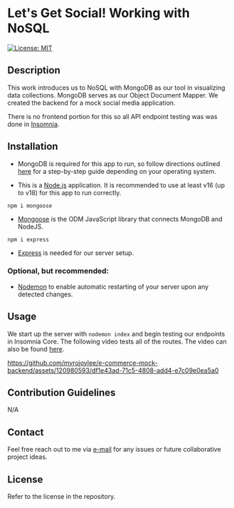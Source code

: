 # Let's Get Social! Working with NoSQL

[![License: MIT](https://img.shields.io/badge/License-MIT-yellow.svg)](https://opensource.org/licenses/MIT)

## Description

This work introduces us to NoSQL with MongoDB as our tool in visualizing data collections. MongoDB serves as our Object Document Mapper. We created the backend for a mock social media application.

There is no frontend portion for this so all API endpoint testing was was done in [Insomnia](https://insomnia.rest/).

## Installation

- MongoDB is required for this app to run, so follow directions outlined [here](https://coding-boot-camp.github.io/full-stack/mongodb/how-to-install-mongodb) for a step-by-step guide depending on your operating system.

- This is a [Node.js](https://nodejs.org/en) application. It is recommended to use at least v16 (up to v18) for this app to run correctly.

`npm i mongoose`

- [Mongoose](https://mongoosejs.com/) is the ODM JavaScript library that connects MongoDB and NodeJS.

`npm i express`

- [Express](https://expressjs.com/) is needed for our server setup.

### Optional, but recommended:

- [Nodemon](https://nodemon.io/) to enable automatic restarting of your server upon any detected changes.

## Usage

We start up the server with `nodemon index` and begin testing our endpoints in Insomnia Core. The following video tests all of the routes. The video can also be found [here](https://drive.google.com/file/d/1i-r2_mY8GvPFHTNZgMpnDiGvLdBl00js/view?usp=sharing).

https://github.com/myrojoylee/e-commerce-mock-backend/assets/120980593/df1e43ad-71c5-4808-add4-e7c09e0ea5a0

## Contribution Guidelines

N/A

## Contact

Feel free reach out to me via [e-mail](mailto:myro.joy.olida.092282@gmail.com) for any issues or future collaborative project ideas.

## License

Refer to the license in the repository.
